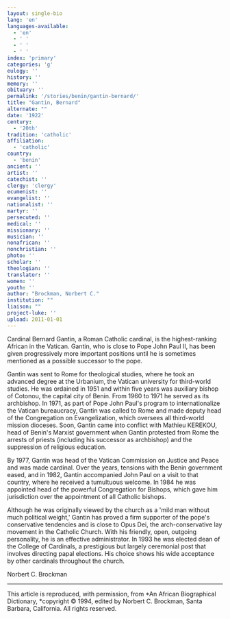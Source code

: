 ```yaml
---
layout: single-bio
lang: 'en'
languages-available:
  - 'en'
  - ' '
  - ' '
  - ' '
index: 'primary'
categories: 'g'
eulogy: ''
history: ''
memory: ''
obituary: ''
permalink: '/stories/benin/gantin-bernard/'
title: "Gantin, Bernard"
alternate: ""
date: '1922'
century:
  - '20th'
tradition: 'catholic'
affiliation:
  - 'catholic'
country:
  - 'benin'
ancient: ''
artist: ''
catechist: ''
clergy: 'clergy'
ecumenist: ''
evangelist: ''
nationalist: ''
martyr: ''
persecuted: ''
medical: ''
missionary: ''
musician: ''
nonafrican: ''
nonchristian: ''
photo: ''
scholar: ''
theologian: ''
translator: ''
women: ''
youth: ''
author: "Brockman, Norbert C."
institution: ""
liaison: ""
project-luke: ''
upload: 2011-01-01
---
```




Cardinal Bernard Gantin, a Roman Catholic cardinal, is the highest-ranking African in the Vatican.  Gantin, who is close to Pope John Paul II, has been given progressively more important positions until he is sometimes mentioned as a possible successor to the pope.

Gantin was sent to Rome for theological studies, where he took an advanced degree at the Urbanium, the Vatican university for third-world studies.  He was ordained in 1951 and within five years was auxiliary bishop of Cotonou, the capital city of Benin.  From 1960 to 1971 he served as its archbishop.  In 1971, as part of Pope John Paul's program to internationalize the Vatican bureaucracy, Gantin was called to Rome and made deputy head of the Congregation on Evangelization, which oversees all third-world mission dioceses.  Soon, Gantin came into conflict with Mathieu KEREKOU, head of Benin's Marxist government when Gantin protested from Rome the arrests of priests (including his successor as archbishop) and the suppression of religious education.

By 1977, Gantin was head of the Vatican Commission on Justice and Peace and was made cardinal.  Over the years, tensions with the Benin government eased, and in 1982, Gantin accompanied John Paul on a visit to that country, where he received a tumultuous welcome.  In 1984 he was appointed head of the powerful Congregation for Bishops, which gave him jurisdiction over the appointment of all Catholic bishops.

Although he was originally viewed by the church as a 'mild man without much political weight,' Gantin has proved a firm supporter of the pope's conservative tendencies and is close to Opus Dei, the arch-conservative lay movement in the Catholic Church.  With his friendly, open, outgoing personality, he is an effective administrator.  In 1993 he was elected dean of the College of Cardinals, a prestigious but largely ceremonial post that involves directing papal elections.  His choice shows his wide acceptance by other cardinals throughout the church.

Norbert C. Brockman

---

This article is reproduced, with permission, from *An African Biographical Dictionary, *copyright &copy; 1994, edited by Norbert C. Brockman, Santa Barbara, California. All rights reserved.
